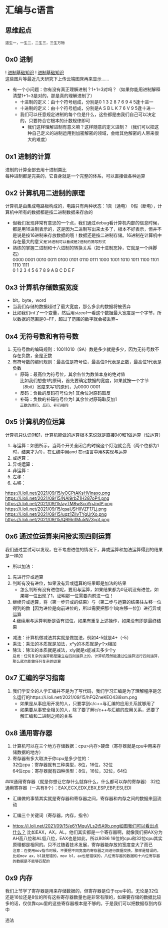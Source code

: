 # 汇编与c语言
     
## 思维起点
` 道生一，一生二，二生三，三生万物 `     
     
## 0x0 进制
! [进制基础知识](https://i.loli.net/2021/09/14/zI6r8hfE5jVmkJp.png)
! [进制基础知识](https://i.loli.net/2021/09/14/DjQ3GdYP2U6rpef.png)    
这些图片等最近几天研究下上传云端图床再来显示……
    
* 有一个小问题：你有没有真正理解进制？1+1=3对吗？（如果你能用进制解释清楚1+1=3是对的，那是真的理解进制了）           
     * 十进制的定义：由十个符号组成，分别是0 1 3 2 8 7 6 9 4 5逢十进一   
     * 十进制的定义：由十个符号组成，分别是A S B L K 7 6 V 9 5逢十进一 
     * 我们可以任意规定进制的每个位是什么，这些都是由我们自己可以决定的，只要符合它根本的计数规律即可
          * 我们这样理解进制有意义嘛？这样随意的定义进制？（我们可以把这种自己定义的进制运用到加密解密的领域，会给其他解密的人带来很大的难度）    
      
 ## 0x1 进制的计算
 进制的计算全部去用十进制类比     
 每种进制都是完美的，它自身就是一个完整的体系，可以直接做各种运算        
 ## 0x2 计算机用二进制的原理
 计算机是由集成电路板构成的，电路只有两种状态：1真（通电） 0假（断电），计算机中所有的数据都是按二进制数据来存放的
 * 但我们发现非常有意思的一个点，我们通过debug看计算机内部的信息时候，都是用16进制表示的，这是因为二进制写出来太多了，根本不好表示，但并不是说是按16进制来存放数据的哦！数据还是按二进制存储。16进制在计算机中存在最大的意义`是16进制可以看成是2进制的简写形式`
 * 熟练的掌握二进制和十六进制的转换关系（把十进制忘掉，它就是一个绊脚石）       
 0000 0001 0010 0011 0100 0101 0110 0111 1000 1001 1010 1011 1100 1101 1110 1111     
 0     1     2    3    4    5    6   7    8     9    A    B    C    D    E    F
          
 ## 0x3 计算机存储数据宽度
 * bit，byte，word
 * 当我们存储的数据超过了最大宽度，那么多余的数据将被丢弃 
 * 比如我们int了一个变量，然后用sizeof一看这个数据最大宽度是一个字节，所以数据的范围是0~FF，超过了范围的数字就会被丢弃~
 ## 0x4 无符号数和有符号数
1. 无符号数的编码规则：10011010（9A）数是多少就是多少，因为无符号数不存在负数，全是正数
2. 有符号数的编码规则：最高位是符号位，最高位0代表是正数，最高位1代表是负数
     * 原码：最高位为符号位，其余各位为数值本身的绝对值     
        比如我们想些1的原码，首先要确定数据的宽度，如果就按一个字节（8bit）宽度来写1的原码，为0000 0001
     * 反码：负数的反码符号位为1 其余位对原码取反
     * 补码：负数的补码符号位为1 其余位对原码取反加1            
     `正数的原码、反码、补码相同`      
  ## 0x5 计算机的位运算
  计算机只认识0和1，计算机能做的运算根本来说就是直接对0和1做运算（位运算）
  1. 与运算：如图所示，当两个开关全闭合的时候这个灯泡就会亮（两个位都为1时，结果才为1），在汇编中用and 在c语言中用&实现与运算
  2. 或运算：
  3. 异或运算：
  4. 非运算：
  5. 左移：
  6. 右移：
     

https://i.loli.net/2021/09/15/yOCPtAKsHVlnaxo.png        
https://i.loli.net/2021/09/15/NAl9rbZ1H287oP4.png               
https://i.loli.net/2021/09/15/ayTM8wScoYpJndP.png               
https://i.loli.net/2021/09/15/qsaUSHlIVZF17Lj.png                
https://i.loli.net/2021/09/15/uqz1ZiIvTYgUrXo.png                 
https://i.loli.net/2021/09/15/QRl6n1Mu5N73yqt.png     

 ## 0x6 通过位运算来间接实现四则运算
 我们通过尝试可以发现，在不考虑进位的情况下，异或运算和加法运算得到的结果是一样的
 * 所以加法：
 1. 先进行异或运算            
 2. 判断有没有进位，如果没有异或运算的结果即是加法的结果         
     * 怎么判断有没有进位呢，要用与运算，如果结果都为0证明没有进位，如果哪一位出现了1，证明那一位需要向前进一位！                      
 3. 继续异或运算，将（第一步异或的结果）与（第二步与运算的结果往左移一位得到的数【因为进位是向前进位的，所以需要把那个1向左移一位】）进行异或运算                   
 4.继续用与运算判断是否有进位，如果有重复上述操作，如果没有即是最终结果
 * 减法：计算机做减法其实就是做加法，例如4-5就是4+（-5）
 * 乘法：乘法的本质就是加法，x\*y的本质就是y个x相加
 * 除法：除法的本质就是减法，x\y就是x能减去多少个y            
 `启发：任何复杂的运算都是建立在四则运算上的，计算机既然能通过位运算进行四则运算，那么就也能做任何复杂的运算`   
 ## 0x7 汇编的学习指南
 1. 我们学安全的人学汇编并不是为了写代码，我们学习汇编是为了理解程序是怎么运行的https://i.loli.net/2021/09/15/hFQZneKEO43i8xm.png     
     * 如果是从事应用开发的人，只要学到c/c++与汇编的应用关系就够用了
     * 如果要从事安全相关的人，除了要了解c/c++与汇编的应用关系，还要了解汇编和二进制之间的关系
 ## 0x8 通用寄存器
 1. 计算机可以在三个地方存储数据：cpu>内存>硬盘（寄存器就是cpu中用来存储数据的地方）
 2. 寄存器有多大取决于你cpu是多少位的：     
 32位cpu：寄存器就有三种类型，8位，16位，32位      
 64位cpu：寄存器就有四种类型：8位，16位，32位，64位 
              
 ###通用寄存器（就是你想让它存什么就存什么，什么都可以存的寄存器）
 32位通用寄存器（一共有8个）：EAX,ECX,EDX,EBX,ESP,EBP,ESI,EDI
 * 汇编做的事情其实就是寄存器和寄存器之间，寄存器和内存之间的数据来回流动
 * 汇编三个关键词（寄存器，内存，指令）                      
     

* https://i.loli.net/2021/09/15/e6YMquVLs2t5A9b.png如图我们可以看出点什么？   比如EAX，AX，AL，他们其实都是一个寄存器啊，就像我们把AX分为AH高八位和AL低八位，EAX也是如此，所以8086 16位的cpu和32位cpu其实原理都是相同的。只不过随着技术发展，寄存器能存放的宽度变大了而已        
`注意：在使用mov指令时候，不要把不同宽度的寄存器之间进行数据交换，那样是错误的，比如mov ax，bl就是错的，mov bl，ax也是错误的，八位寄存器的数据和十六位寄存器的数据是不能够匹配的`
## 0x9 内存
我们上节学了寄存器是用来存储数据的，但寄存器是位于cpu中的。无论是32位还是16位还是8位的所有这些寄存器数量也是非常有限的，如果要存储的数据比较多的话，仅仅靠cpu里的这些寄存器根本是不够的。于是我们可以把数据存到内存中        
               
                                   
                                                       
   违法



 
 
 


 
     


 
 
 
 
 


               
                 











